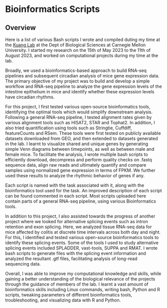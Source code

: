 # Bioinformatics Scripts

## **Overview** ## 

Here is a list of various Bash scripts I wrote and compiled duting my time at the [Kuang Lab](https://labs.bio.cmu.edu/kuang/) at the Dept of Biological Sciences at Carnegie Mellon University. I started my research on the 15th of May 2023 to the 11th of August 2023, and worked on computational projects during my time at the lab.

Broadly, we used a bioinformatics-based approach to build RNA-seq pipelines and subsequent circadian analysis of mice gene expression data. The primary objective of my project was to build and develop a simple workflow and RNA-seq pipeline to analyze the gene expression levels of the intestine epithelium in mice and identify whether these expression levels have circadian rhythms. 

For this project, I first tested various open-source bioinformatics tools, identifying the optimal tools which would simplify downstream analysis. Following a general RNA-seq pipeline, I tested alignment rates given by various alignment tools such as HISAT2, STAR and Tophat2. In addition, I also tried quantification using tools such as Stringtie, Cuffdiff, featureCounts and RSem. These tools were first tested on publicly available datasets downloaded from GEO, and then extended to datasets generated in the lab. I learnt to visualize shared and unique genes by generating simple Venn diagrams between timepoints, as well as between male and female mice. To facilitate the analysis, I wrote multiple bash scripts to efficiently download, decompress and perform quality checks on .fastq sequence data, align raw reads  and ultimately quantify and compare samples using normalized gene expression in terms of FPKM. We further used these results to analyze the rhythmic behavior of genes if any. 

Each script is named with the task associated with it, along with the bioinformatics tool used for the task. An improved description of each script can be found commented in each script. Most scripts uploaded here contain parts of a general RNA-seq pipeline, using various Bioinformatics tools.

In addition to this project, I also assisted towards the progress of another project where we looked for alternative splicing events such as intron retention and exon splicing. Here, we analyzed tissue RNA-seq data for mice affected by colitis at discrete time intervals across both day and night. For this, I identified and tested various open-source bioinformatics tools to identify these splicing events. Some of the tools I used to study alternative splicing events included SPLADDER, vast-tools, SUPPA and RMAT. I wrote bash scripts to generate files with the splicing event information and analyzed the resultant .gtf files, facilitating analysis of long-read sequencing data. 

Overall, I was able to improve my computational knowledge and skills, while gaining a better understanding of the biological relevance of the projects through the guidance of members of the lab. I learnt a vast amount of bioinformatics skills including Linux commands, writing bash, Python and R scripts, tweaking parameters of different bioinformatics tools, troubleshooting, and visualizing data with R and Python. 


